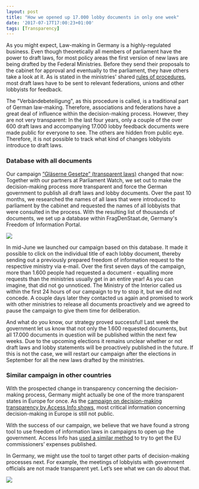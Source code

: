 ```yaml
---
layout: post
title: "How we opened up 17.000 lobby documents in only one week"
date: '2017-07-17T17:00:23+01:00'
tags: [Transparency]
---
```


As you might expect, Law-making in Germany is a highly-regulated business. Even though theoretically all members of parliament have the power to draft laws, for most policy areas the first version of new laws are being drafted by the Federal Ministries. Before they send their proposals to the cabinet for approval and eventually to the parliament, they have others take a look at it. As is stated in the ministries' shared <a href="http://www.verwaltungsvorschriften-im-internet.de/bsvwvbund_21072009_O11313012.htm">rules of procedures</a>, most draft laws have to be sent to relevant federations, unions and other lobbyists for feedback.

The "Verbändebeteiligung", as this procedure is called, is a traditional part of German law-making. Therefore, associations and federations have a great deal of influence within the decision-making process. However, they are not very transparent: In the last four years, only a couple of the over 600 draft laws and accompanying 17.000 lobby feedback documents were made public for everyone to see. The others are hidden from public eye. Therefore, it is not possible to track what kind of changes lobbyists introduce to draft laws. 

<h3>Database with all documents</h3>

Our campaign <a href="https://fragdenstaat.de/gesetze/">“Gläserne Gesetze” (transparent laws)</a> changed that now: Together with our partners at Parliament Watch, we set out to make the decision-making process more transparent and force the German government to publish all draft laws and lobby documents. Over the past 10 months, we researched the names of all laws that were introduced to parliament by the cabinet and requested the names of all lobbyists that were consulted in the process. With the resulting list of thousands of documents, we set up a database within FragDenStaat.de, Germany's Freedom of Information Portal.

<a href="https://fragdenstaat.de/gesetze/"><img src="https://raw.githubusercontent.com/okfde/blog.fragdenstaat.de/gh-pages/img/lobby.jpg"></a>

In mid-June we launched our campaign based on this database. It made it possible to click on the individual title of each lobby document, thereby sending out a previously prepared freedom of information request to the respective ministry via e-mail. Over the first seven days of the campaign, more than 1.600 people had requested a document - equalling more requests than the ministries usually get in an entire year! As you can imagine, that did not go unnoticed. The Ministry of the Interior called us within the first 24 hours of our campaign to try to stop it, but we did not concede. A couple days later they contacted us again and promised to work with other ministries to release all documents proactively and we agreed to pause the campaign to give them time for deliberation.

And what do you know, our strategy proved successful! Last week the government let us know that not only the 1.600 requested documents, but all 17.000 documents in question will be published within the next few weeks. Due to the upcoming elections it remains unclear whether or not draft laws and lobby statements will be proactively published in the future. If this is not the case, we will restart our campaign after the elections in September for all the new laws drafted by the ministries.

<h3>Similar campaign in other countries</h3>

With the prospected change in transparency concerning the decision-making process, Germany might actually be one of the more transparent states in Europe for once. As the <a href="https://www.access-info.org/decision-making-transparency">campaign on decision-making transparency by Access Info shows</a>, most critical information concerning decision-making in Europe is still not public.

With the success of our campaign, we believe that we have found a strong tool to use freedom of information laws in campaigns to open up the government. Access Info has <a href="https://www.access-info.org/article/29101">used a similar method</a> to try to get the EU commissioners’ expenses published.
 
In Germany, we might use the tool to target other parts of decision-making processes next. For example, the meetings of lobbyists with government officials are not made transparent yet. Let’s see what we can do about that. 

<a href="https://www.access-info.org/decision-making-transparency"><img src="https://raw.githubusercontent.com/okfde/blog.fragdenstaat.de/gh-pages/img/recom.jpg"></a>
